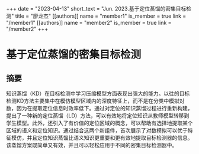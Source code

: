 +++
date = "2023-04-13"
short_text = "Jun. 2023.基于定位蒸馏的密集目标检测"
title = "廖龙杰"
[[authors]]
    name = "member1"
    is_member = true
    link = "/member1"
[[authors]]
    name = "member2"
    is_member = true
    link = "/member2"
+++



# 基于定位蒸馏的密集目标检测

## 摘要
知识蒸馏（KD）在目标检测中学习压缩模型方面表现出强大的能力。以往的目标检测KD方法主要集中在模仿模型区域内的深度特征上，而不是在分类中模拟对数，因为在提取定位信息时效率低下。通过对定位的知识蒸馏过程进行重新构建，提出了一种新的定位蒸馏（LD）方法，可以有效地将定位知识从教师模型转移到学生模型。此外，还引入了有价值的定位区域的概念，可以帮助有选择地提取某个区域的语义和定位知识。通过结合这两个新组件，首次展示了对数模拟可以优于特征模仿，并且定位知识蒸馏比语义知识更重要和更有效地提取目标检测器的信息。该蒸馏方案既简单又有效，并且可以轻松应用于不同的密集目标检测器中。